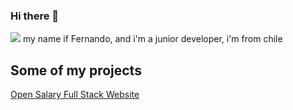 ### Hi there 👋   
<img src="https://veekun.com/dex/media/pokemon/global-link/143.png" >
my name if Fernando, and i'm a junior developer, i'm from chile

<!--
**fcastillor90/fcastillor90** is a ✨ _special_ ✨ repository because its `README.md` (this file) appears on your GitHub profile.

Here are some ideas to get you started:

- 🔭 I’m currently working on ...
- 🌱 I’m currently learning ...
- 👯 I’m looking to collaborate on ...
- 🤔 I’m looking for help with ...
- 💬 Ask me about ...
- 📫 How to reach me: ...
- 😄 Pronouns: ...
- ⚡ Fun fact: ...
-->


<h2>Some of my projects </h2>
<p><a href="https://opentech-6mbxd4d3w-fernando-castillos-projects.vercel.app/">Open Salary Full Stack Website </p>
